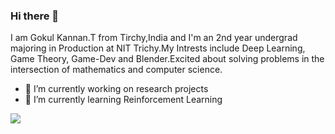 ### Hi there 👋
I am Gokul Kannan.T from Tirchy,India and I'm an 2nd year undergrad majoring in Production at NIT Trichy.My Intrests include Deep Learning, Game Theory, Game-Dev and Blender.Excited about solving problems in the intersection of mathematics and computer science.
- 🔭 I’m currently working on research projects
- 🌱 I’m currently learning Reinforcement Learning



![](https://i.imgur.com/DnRDhTu.gif)
<!--
**g0kul6/g0kul6** is a ✨ _special_ ✨ repository because its `README.md` (this file) appears on your GitHub profile.

Here are some ideas to get you started:

🔭 I’m currently working:on research projects
🌱 I’m currently learning Reinforcement Learning
- 👯 I’m looking to collaborate on ...
- 🤔 I’m looking for help with ...
- 💬 Ask me about
- 📫 How to reach me: ...
- 😄 Pronouns: ...
- ⚡ Fun fact: ...
-->
